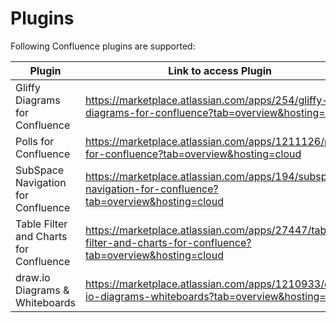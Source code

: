# Plugins

Following Confluence plugins are supported:

|Plugin|Link to access Plugin|
|---|---|
|Gliffy Diagrams for Confluence|https://marketplace.atlassian.com/apps/254/gliffy-diagrams-for-confluence?tab=overview&hosting=cloud
|Polls for Confluence|https://marketplace.atlassian.com/apps/1211126/polls-for-confluence?tab=overview&hosting=cloud|
SubSpace Navigation for Confluence|https://marketplace.atlassian.com/apps/194/subspace-navigation-for-confluence?tab=overview&hosting=cloud|
Table Filter and Charts for Confluence|https://marketplace.atlassian.com/apps/27447/table-filter-and-charts-for-confluence?tab=overview&hosting=cloud|
draw.io Diagrams & Whiteboards|https://marketplace.atlassian.com/apps/1210933/draw-io-diagrams-whiteboards?tab=overview&hosting=cloud|


